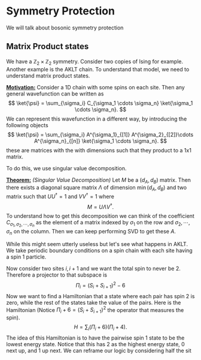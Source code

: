 # Symmetry Protection

We will talk about bosonic symmetry protection

## Matrix Product states

We have a $\mathbb{Z}_2 \times \mathbb{Z}_2$ symmetry. Consider two copies of Ising for example. Another example is the AKLT chain. To understand that model, we need to understand matrix product states.



**<u>Motivation:</u>** Consider a 1D chain with some spins on each site. Then any general wavefunction can be written as
$$
\ket{\psi} = \sum_{\sigma_i} C_{\sigma_1 \cdots \sigma_n} \ket{\sigma_1 \cdots \sigma_n}.
$$
We can represent this wavefunction in a different way, by introducing the following objects
$$
\ket{\psi} = \sum_{\sigma_i} A^{\sigma_1}_{[1]} A^{\sigma_2}_{[2]}\cdots A^{\sigma_n}_{[n]} \ket{\sigma_1 \cdots \sigma_n}.
$$
these are matrices with the with dimensions such that they product to a 1x1 matrix.

To do this, we use singular value decomposition. 

**<u>Theorem:</u>** *(Singular Value Decomposition)* Let $M$ be a $(d_A,d_B)$ matrix. Then there exists a diagonal square matrix $\Lambda$ of dimension $\min(d_A,d_B)$ and two matrix such that $UU^\dagger = 1$ and $VV^\dagger = 1$ where
$$
M = U\Lambda V^\dagger.
$$
To understand how to get this decomposition we can think of the coefficient $C_{\sigma_1,\sigma_2,\cdots,\sigma_n}$ as the element of a matrix indexed by $\sigma_1$ on the row and $\sigma_2,\cdots,\sigma_n$ on the column. Then we can keep performing SVD to get these $A$.



While this might seem utterly useless but let's see what happens in AKLT. We take periodic boundary conditions on a spin chain with each site having a spin 1 particle.  

Now consider two sites $i,i+1$ and we want the total spin to never be $2$. Therefore a projector to that subspace is
$$
\Pi_i = \left( S_i + S_{i+1} \right)^2 - 6
$$
Now we want to find a Hamiltonian that a state where each pair has spin $2$ is zero, while the rest of the states take the value of the pairs. Here is the Hamiltonian (Notice $\Pi_i + 6 = \left( S_i + S_{i+1} \right)^2$ the operator that measures the spin).
$$
H = \sum_i \left( \Pi_i +6 \right) (\Pi_i + 4).
$$
The idea of this Hamiltonian is to have the pairwise spin $1$ state to be the lowest energy state. Notice that this has 2 as the highest energy state, 0 next up, and 1 up next. We can reframe our logic by considering half the sit

 

